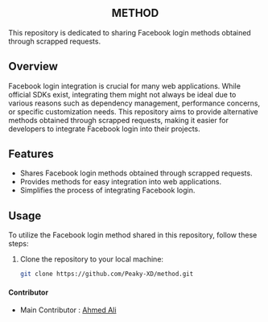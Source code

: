 <h2 align="center"><b>METHOD</b></h2>
This repository is dedicated to sharing Facebook login methods obtained through scrapped requests.

## Overview

Facebook login integration is crucial for many web applications. While official SDKs exist, integrating them might not always be ideal due to various reasons such as dependency management, performance concerns, or specific customization needs. This repository aims to provide alternative methods obtained through scrapped requests, making it easier for developers to integrate Facebook login into their projects.

## Features

- Shares Facebook login methods obtained through scrapped requests.
- Provides methods for easy integration into web applications.
- Simplifies the process of integrating Facebook login.

## Usage

To utilize the Facebook login method shared in this repository, follow these steps:

1. Clone the repository to your local machine:

   ```bash
   git clone https://github.com/Peaky-XD/method.git


#### Contributor

* Main Contributor : [Ahmed Ali](https://github.com/Ahmed-XD)
